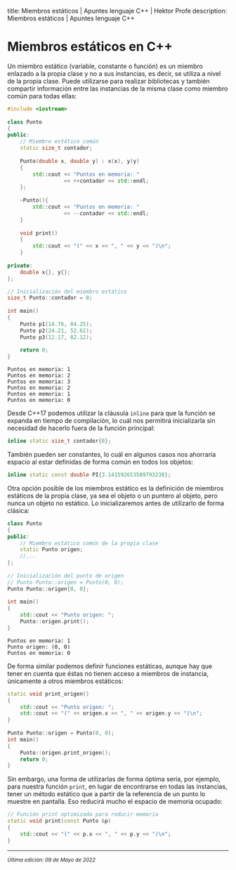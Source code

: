 title: Miembros estáticos | Apuntes lenguaje C++ | Hektor Profe
description: Miembros estáticos | Apuntes lenguaje C++

# Miembros estáticos en C++

Un miembro estático (variable, constante o función) es un miembro enlazado a la propia clase y no a sus instancias, es decir, se utiliza a nivel de la propia clase. Puede utilizarse para realizar bibliotecas y también compartir información entre las instancias de la misma clase como miembro común para todas ellas:

```cpp
#include <iostream>
 
class Punto
{
public:
    // Miembro estático común
    static size_t contador;
 
    Punto(double x, double y) : x(x), y(y)
    {
        std::cout << "Puntos en memoria: "
                  << ++contador << std::endl;
    };
 
    ~Punto(){
        std::cout << "Puntos en memoria: "
                  << --contador << std::endl;
    }
 
    void print()
    {
        std::cout << "(" << x << ", " << y << ")\n";
    }
 
private:
    double x{}, y{};
};

// Inicialización del miembro estático
size_t Punto::contador = 0;
 
int main()
{
    Punto p1(14.76, 84.25);
    Punto p2(24.21, 52.62);
    Punto p3(12.17, 82.12);
 
    return 0;
}
```

```
Puntos en memoria: 1
Puntos en memoria: 2
Puntos en memoria: 3
Puntos en memoria: 2
Puntos en memoria: 1
Puntos en memoria: 0
```

Desde C++17 podemos utilizar la cláusula `inline` para que la función se expanda en tiempo de compilación, lo cuál nos permitirá inicializarla sin necesidad de hacerlo fuera de la función principal:

```cpp
inline static size_t contador{0};
``` 

También pueden ser constantes, lo cuál en algunos casos nos ahorraría espacio al estar definidas de forma común en todos los objetos:

```cpp
inline static const double PI{3.141592653589793238};
```

Otra opción posible de los miembros estático es la definición de miembros estáticos de la propia clase, ya sea el objeto o un puntero al objeto, pero nunca un objeto no estático. Lo inicializaremos antes de utilizarlo de forma clásica:

```cpp
class Punto
{
public:
    // Miembro estático común de la propia clase
    static Punto origen;
    //...
};
 
// Inicialización del punto de origen
// Punto Punto::origen = Punto(0, 0);
Punto Punto::origen{0, 0};
 
int main()
{
    std::cout << "Punto origen: ";
    Punto::origen.print();
}
```

```
Puntos en memoria: 1
Punto origen: (0, 0)
Puntos en memoria: 0
```

De forma similar podemos definir funciones estáticas, aunque hay que tener en cuenta que éstas no tienen acceso a miembros de instancia, únicamente a otros miembros estáticos:

```cpp
static void print_origen()
{
    std::cout << "Punto origen: ";
    std::cout << "(" << origen.x << ", " << origen.y << ")\n";
}
 
Punto Punto::origen = Punto(0, 0);
int main()
{
    Punto::origen.print_origen();
    return 0;
}
```

Sin embargo, una forma de utilizarlas de forma óptima sería, por ejemplo, para nuestra función `print`, en lugar de encontrarse en todas las instancias, tener un método estático que a partir de la referencia de un punto lo muestre en pantalla. Eso reducirá mucho el espacio de memoria ocupado:

```cpp
// Función print optimizada para reducir memoria
static void print(const Punto &p)
{
    std::cout << "(" << p.x << ", " << p.y << ")\n";
}
```

___
<small class="edited"><i>Última edición: 09 de Mayo de 2022</i></small>